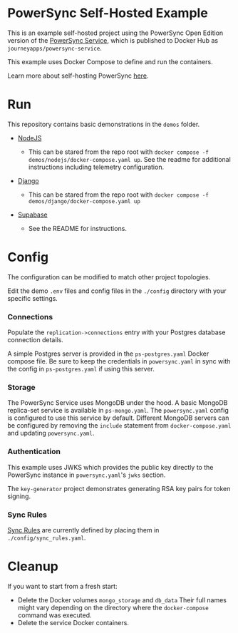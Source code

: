 # PowerSync Self-Hosted Example

This is an example self-hosted project using the PowerSync Open Edition version of the [PowerSync Service](https://github.com/powersync-ja/powersync-service), which is published to Docker Hub as `journeyapps/powersync-service`.

This example uses Docker Compose to define and run the containers.

Learn more about self-hosting PowerSync [here](https://docs.powersync.com/self-hosting/getting-started).

# Run

This repository contains basic demonstrations in the `demos` folder.

- [NodeJS](./demos/nodejs/README.md)

  - This can be stared from the repo root with `docker compose -f demos/nodejs/docker-compose.yaml up`. See the readme for additional instructions including telemetry configuration.

- [Django](./demos/django/README.md)

  - This can be stared from the repo root with `docker compose -f demos/django/docker-compose.yaml up`

- [Supabase](./demos/supabase/README.md)

  - See the README for instructions.

# Config

The configuration can be modified to match other project topologies.

Edit the demo `.env` files and config files in the `./config` directory with your specific settings.

### Connections

Populate the `replication->connections` entry with your Postgres database connection details.

A simple Postgres server is provided in the `ps-postgres.yaml` Docker compose file. Be sure to keep the credentials in `powersync.yaml` in sync with the config in `ps-postgres.yaml` if using this server.

### Storage

The PowerSync Service uses MongoDB under the hood. A basic MongoDB replica-set service is available in `ps-mongo.yaml`. The `powersync.yaml` config is configured to use this service by default. Different MongoDB servers can be configured by removing the `include` statement from `docker-compose.yaml` and updating `powersync.yaml`.

### Authentication

This example uses JWKS which provides the public key directly to the PowerSync instance in `powersync.yaml`'s `jwks` section.

The `key-generator` project demonstrates generating RSA key pairs for token signing.

### Sync Rules

[Sync Rules](https://docs.powersync.com/usage/sync-rules) are currently defined by placing them in `./config/sync_rules.yaml`.

# Cleanup

If you want to start from a fresh start:

- Delete the Docker volumes `mongo_storage` and `db_data`
  Their full names might vary depending on the directory where the `docker-compose` command was executed.
- Delete the service Docker containers.

